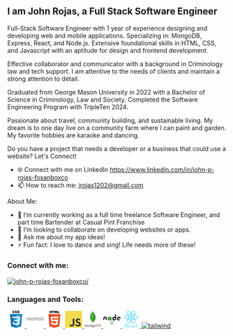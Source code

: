 ## I am John Rojas, a Full Stack Software Engineer

Full-Stack Software Engineer with 1 year of experience designing and developing web and mobile applications. Specializing in: MongoDB, Express, React, and Node.js. Extensive foundational skills in HTML, CSS, and Javascript with an aptitude for design and frontend development. 

Effective collaborator and communicator with a background in Criminology law and tech support. I am attentive to the needs of clients and maintain a strong attention to detail. 

Graduated from George Mason University in 2022 with a Bachelor of Science in Criminology, Law and Society. Completed the Software Engineering Program with TripleTen 2024.

Passionate about travel, community building, and sustainable living. My dream is to one day live on a community farm where I can paint and garden. My favorite hobbies are karaoke and dancing.

Do you have a project that needs a developer or a business that could use a website? 
Let's Connect! 
- 🌐 Connect with me on LinkedIn https://www.linkedin.com/in/john-p-rojas-foxanboxco
- 📫 How to reach me: jrojas1202@gmail.com
  
About Me:
- 🔭 I’m currently working as a full time freelance Software Engineer, and part time Bartender at Casual Pint Franchise
- 👯 I’m looking to collaborate on developing websites or apps.
- 💬 Ask me about my app ideas!
- ⚡ Fun fact: I love to dance and sing! Life needs more of these!

<h3 align="left">Connect with me:</h3>
<p align="left">
<a href="https://linkedin.com/in/john-p-rojas-foxanboxco/" target="blank"><img align="center" src="https://raw.githubusercontent.com/rahuldkjain/github-profile-readme-generator/master/src/images/icons/Social/linked-in-alt.svg" alt="john-p-rojas-foxanboxco/" height="30" width="40" /></a>
</p>

<h3 align="left">Languages and Tools:</h3>
<p align="left"> <a href="https://www.w3schools.com/css/" target="_blank" rel="noreferrer"> <img src="https://raw.githubusercontent.com/devicons/devicon/master/icons/css3/css3-original-wordmark.svg" alt="css3" width="40" height="40"/> </a> <a href="https://expressjs.com" target="_blank" rel="noreferrer"> <img src="https://raw.githubusercontent.com/devicons/devicon/master/icons/express/express-original-wordmark.svg" alt="express" width="40" height="40"/> </a> <a href="https://www.w3.org/html/" target="_blank" rel="noreferrer"> <img src="https://raw.githubusercontent.com/devicons/devicon/master/icons/html5/html5-original-wordmark.svg" alt="html5" width="40" height="40"/> </a> <a href="https://developer.mozilla.org/en-US/docs/Web/JavaScript" target="_blank" rel="noreferrer"> <img src="https://raw.githubusercontent.com/devicons/devicon/master/icons/javascript/javascript-original.svg" alt="javascript" width="40" height="40"/> </a> <a href="https://www.mongodb.com/" target="_blank" rel="noreferrer"> <img src="https://raw.githubusercontent.com/devicons/devicon/master/icons/mongodb/mongodb-original-wordmark.svg" alt="mongodb" width="40" height="40"/> </a> <a href="https://nodejs.org" target="_blank" rel="noreferrer"> <img src="https://raw.githubusercontent.com/devicons/devicon/master/icons/nodejs/nodejs-original-wordmark.svg" alt="nodejs" width="40" height="40"/> </a> <a href="https://reactjs.org/" target="_blank" rel="noreferrer"> <img src="https://raw.githubusercontent.com/devicons/devicon/master/icons/react/react-original-wordmark.svg" alt="react" width="40" height="40"/> </a> <a href="https://tailwindcss.com/" target="_blank" rel="noreferrer"> <img src="https://www.vectorlogo.zone/logos/tailwindcss/tailwindcss-icon.svg" alt="tailwind" width="40" height="40"/> </a> </p>

